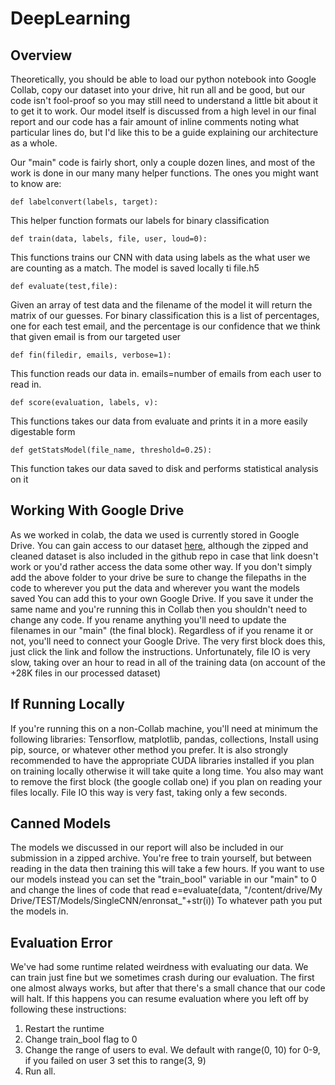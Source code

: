 # DeepLearning

## Overview
Theoretically, you should be able to load our python notebook into Google Collab, copy our dataset into your drive, hit run all and be good, but our code isn't fool-proof so you may still need to understand a little bit about it to get it to work.  Our model itself is discussed from a high level in our final report and our code has a fair amount of inline comments noting what particular lines do, but I'd like this to be a guide explaining our architecture as a whole.

Our "main" code is fairly short, only a couple dozen lines, and most of the work is done in our many many helper functions.  The ones you might want to know are:

```
def labelconvert(labels, target):
```
This helper function formats our labels for binary classification

```
def train(data, labels, file, user, loud=0):
```
This functions trains our CNN with data using labels as the what user we are counting as a match.  The model is saved locally ti file.h5

```
def evaluate(test,file):
```
Given an array of test data and the filename of the model it will return the matrix of our guesses.  For binary classification this is a list of percentages, one for each test email, and the percentage is our confidence that we think that given email is from our targeted user

```
def fin(filedir, emails, verbose=1):
```
This function reads our data in.   emails=number of emails from each user to read in.

```
def score(evaluation, labels, v):
```
This functions takes our data from evaluate and prints it in a more easily digestable form

```
def getStatsModel(file_name, threshold=0.25):
```
This function takes our data saved to disk and performs statistical analysis on it

## Working With Google Drive
As we worked in colab, the data we used is currently stored in Google Drive.  You can gain access to our dataset [here](https://drive.google.com/drive/folders/1AZryWUTrIoCvF-mwNqw0wUdrXisvtAEt?usp=sharing), although the zipped and cleaned dataset is also included in the github repo in case that link doesn't work or you'd rather access the data some other way.  If you don't simply add the above folder to your drive be sure to change the filepaths in the code to wherever you put the data and wherever you want the models saved
You can add this to your own Google Drive.  If you save it under the same name and you're running this in Collab then you shouldn't need to change any code.  If you rename anything you'll need to update the filenames in our "main" (the final block).  Regardless of if you rename it or not, you'll need to connect your Google Drive.  The very first block does this, just click the link and follow the instructions.  Unfortunately, file IO is very slow, taking over an hour to read in all of the training data (on account of the +28K files in our processed dataset)

## If Running Locally
If you're running this on a non-Collab machine, you'll need at minimum the following libraries:
Tensorflow, matplotlib, pandas, collections,  Install using pip, source, or whatever other method you prefer.  It is also strongly recommended to have the appropriate CUDA libraries installed if you plan on training locally otherwise it will take quite a long time.  You also may want to remove the first block (the google collab one) if you plan on reading your files locally.  File IO this way is very fast, taking only a few seconds.

## Canned Models
The models we discussed in our report will also be included in our submission in a zipped archive.  You're free to train yourself, but between reading in the data then training this will take a few hours.  If you want to use our models instead you can set the "train_bool" variable in our "main" to 0 and change the lines of code that read
e=evaluate(data, "/content/drive/My Drive/TEST/Models/SingleCNN/enronsat_"+str(i))
To whatever path you put the models in.

## Evaluation Error
We've had some runtime related weirdness with evaluating our data.  We can train just fine but we sometimes crash during our evaluation.  The first one almost always works, but after that there's a small chance that our code will halt.  If this happens you can resume evaluation where you left off by following these instructions:
1. Restart the runtime
2. Change train_bool flag to 0
3. Change the range of users to eval.  We default with range(0, 10) for 0-9, if you failed on user 3 set this to range(3, 9)
4. Run all.


